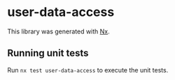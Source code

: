 # user-data-access

This library was generated with [Nx](https://nx.dev).

## Running unit tests

Run `nx test user-data-access` to execute the unit tests.
